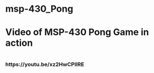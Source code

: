 # msp-430_Pong

<h1>Video of MSP-430 Pong Game in action<h1/>
<h3> https://youtu.be/xz2HwCPlIRE <h/>
